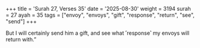 +++
title = 'Surah 27, Verses 35'
date = '2025-08-30'
weight = 3194
surah = 27
ayah = 35
tags = ["envoy", "envoys", "gift", "response", "return", "see", "send"]
+++

But I will certainly send him a gift, and see what ˹response˺ my envoys will return with.” 